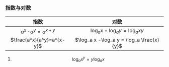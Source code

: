 ### 指数与对数
|           指数            |                   对数                    |
|:-------------------------:|:-----------------------------------------:|
| $a^x\cdot a^y = a^{x+y}$  |     $\log_a x +\log_a y = \log_a xy$      |
| $\frac{a^x}{a^y}=a^{x-y}$ | $\log_a x -\log_a y = \log_a \frac{x}{y}$ 

1. $$\log_a x^y =y \log_ax$$

